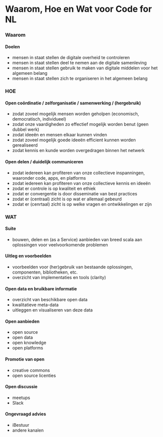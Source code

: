Waarom, Hoe en Wat voor Code for NL
===================================

### Waarom

#### Doelen
- mensen in staat stellen de digitale overheid te controleren
- mensen in staat stellen deel te nemen aan de digitale samenleving
- mensen in staat stellen gebruik te maken van digitale middelen voor het algemeen belang
- mensen in staat stellen zich te organiseren in het algemeen belang

### HOE

#### Open coördinatie / zelforganisatie / samenwerking / (hergebruik)
- zodat zoveel mogelijk mensen worden geholpen (economisch, democratisch, individueel)
- zodat onze vaardigheden zo effectief mogelijk worden benut (geen dubbel werk)
- zodat ideeën en mensen elkaar kunnen vinden
- zodat zoveel mogelijk goede ideeën efficient kunnen worden gerealiseerd
- zodat kennis en kunde worden overgedragen binnen het netwerk

#### Open delen / duidelijk communiceren
- zodat iedereen kan profiteren van onze collectieve inspanningen, waaronder code, apps, en platforms
- zodat iedereen kan profiteren van onze collectieve kennis en ideeën
- zodat er controle is op kwaliteit en ethiek
- zodat er convergentie is door disseminatie van best practices
- zodat er (centraal) zicht is op wat er allemaal gebeurd
- zodat er (cenrtaal) zicht is op welke vragen en ontwikkelingen er zijn

### WAT

#### Suite
- bouwen, delen en (as a Service) aanbieden van breed scala aan oplossingen voor veelvoorkomende problemen

#### Uitleg en voorbeelden
- voorbeelden voor (her)gebruik van bestaande oplossingen, componenten, bibliotheken, etc.
- overzicht van implementaties en tools (clarity)

#### Open data en bruikbare informatie
- overzicht van beschikbare open data
- kwalitatieve meta-data
- uitleggen en visualiseren van deze data

#### Open aanbieden
- open source
- open data
- open knowledge
- open platforms

#### Promotie van open
- creative commons
- open source licenties

#### Open discussie
- meetups
- Slack

#### Ongevraagd advies
- iBestuur
- andere kanalen
